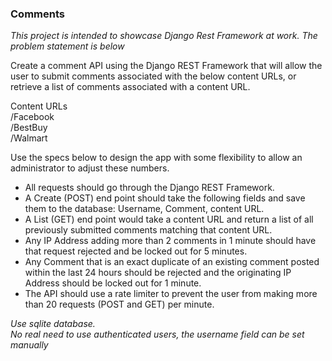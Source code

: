 ### Comments ###


_This project is intended to showcase Django Rest Framework at work. The problem statement is below_


Create a comment API using the Django REST Framework that will allow the user to submit comments associated with the below content URLs, or retrieve a list of comments associated with a content URL.

Content URLs  
/Facebook  
/BestBuy  
/Walmart  

Use the specs below to design the app with some flexibility to allow an administrator to adjust these numbers.

* All requests should go through the Django REST Framework.
* A Create (POST) end point should take the following fields and save them to the database: Username, Comment, content URL.
* A List (GET) end point would take a content URL and return a list of all previously submitted comments matching that content URL.
* Any IP Address adding more than 2 comments in 1 minute should have that request rejected and be locked out for 5 minutes.
* Any Comment that is an exact duplicate of an existing comment posted within the last 24 hours should be rejected and the originating IP Address should be locked out for 1 minute.
* The API should use a rate limiter to prevent the user from making more than 20 requests (POST and GET) per minute.

*Use sqlite database.*  
*No real need to use authenticated users, the username field can be set manually*  
